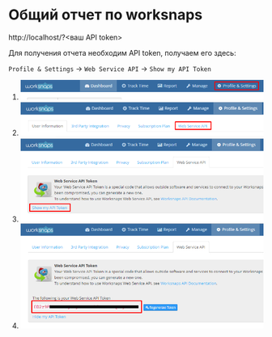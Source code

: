 # Общий отчет по worksnaps

http://localhost/?<ваш API token>

Для получения отчета необходим API token, получаем его здесь:

`Profile & Settings` → `Web Service API` → `Show my API Token`

1. ![step 1](https://raw.githubusercontent.com/kas-cor/worksnaps/master/img/step_1.png "Step 1")
2. ![step 2](https://raw.githubusercontent.com/kas-cor/worksnaps/master/img/step_2.png "Step 2")
3. ![step 3](https://raw.githubusercontent.com/kas-cor/worksnaps/master/img/step_3.png "Step 3")
4. ![step 4](https://raw.githubusercontent.com/kas-cor/worksnaps/master/img/step_4.png "Step 4")
